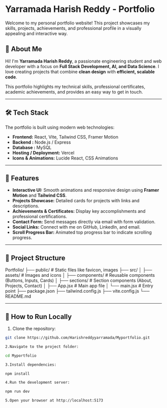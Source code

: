 # Yarramada Harish Reddy - Portfolio

Welcome to my personal portfolio website! This project showcases my skills, projects, achievements, and professional profile in a visually appealing and interactive way.

## 🌟 About Me

Hi! I'm **Yarramada Harish Reddy**, a passionate engineering student and web developer with a focus on **Full Stack Development, AI, and Data Science**. I love creating projects that combine **clean design** with **efficient, scalable code**.  

This portfolio highlights my technical skills, professional certificates, academic achievements, and provides an easy way to get in touch.

---

## 🛠 Tech Stack

The portfolio is built using modern web technologies:

- **Frontend:** React, Vite, Tailwind CSS, Framer Motion
- **Backend :** Node.js / Express 
- **Database :** MySQL 
- **Hosting / Deployment:** Vercel 
- **Icons & Animations:** Lucide React, CSS Animations

---

## 🎯 Features

- **Interactive UI:** Smooth animations and responsive design using **Framer Motion** and **Tailwind CSS**.
- **Projects Showcase:** Detailed cards for projects with links and descriptions.
- **Achievements & Certificates:** Display key accomplishments and professional certifications.
- **Contact Form:** Send messages directly via email with form validation.
- **Social Links:** Connect with me on GitHub, LinkedIn, and email.
- **Scroll Progress Bar:** Animated top progress bar to indicate scrolling progress.

---

## 📂 Project Structure

Portfolio/
├── public/ # Static files like favicon, images
├── src/
│ ├── assets/ # Images and icons
│ ├── components/ # Reusable components (Buttons, Inputs, Cards)
│ ├── sections/ # Section components (About, Projects, Contact)
│ ├── App.jsx # Main app file
│ └── main.jsx # Entry point
├── package.json
├── tailwind.config.js
├── vite.config.js
└── README.md


---

## 📌 How to Run Locally

1. Clone the repository:

```bash
git clone https://github.com/Harishreddyyarramada/Myportfolio.git

2.Navigate to the project folder:

cd Myportfolio

3.Install dependencies:

npm install

4.Run the development server:

npm run dev

5.Open your browser at http://localhost:5173




